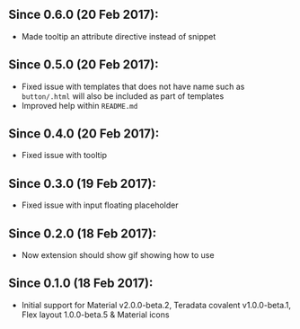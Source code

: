 ## Since 0.6.0 (20 Feb 2017):

  - Made tooltip an attribute directive instead of snippet

## Since 0.5.0 (20 Feb 2017):

  - Fixed issue with templates that does not have name such as `button/.html` will also be included as part of templates
  - Improved help within `README.md`

## Since 0.4.0 (20 Feb 2017):

  - Fixed issue with tooltip

## Since 0.3.0 (19 Feb 2017):

  - Fixed issue with input floating placeholder

## Since 0.2.0 (18 Feb 2017):

  - Now extension should show gif showing how to use

## Since 0.1.0 (18 Feb 2017):

  - Initial support for Material v2.0.0-beta.2, Teradata covalent v1.0.0-beta.1, Flex layout 1.0.0-beta.5 & Material icons
